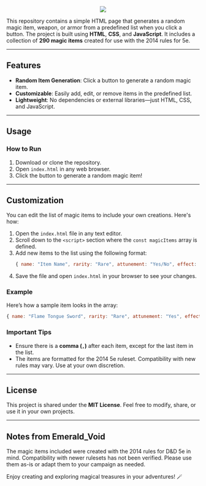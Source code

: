 <p align="center"><img src="https://i.imgur.com/eI9EIFJ.png"></p>

This repository contains a simple HTML page that generates a random magic item, weapon, or armor from a predefined list when you click a button. The project is built using **HTML**, **CSS**, and **JavaScript**. It includes a collection of **290 magic items** created for use with the 2014 rules for 5e.

---

## Features
- **Random Item Generation**: Click a button to generate a random magic item.
- **Customizable**: Easily add, edit, or remove items in the predefined list.
- **Lightweight**: No dependencies or external libraries—just HTML, CSS, and JavaScript.

---

## Usage

### How to Run
1. Download or clone the repository.
2. Open `index.html` in any web browser.
3. Click the button to generate a random magic item!

---

## Customization

You can edit the list of magic items to include your own creations. Here's how:

1. Open the `index.html` file in any text editor.
2. Scroll down to the `<script>` section where the `const magicItems` array is defined.
3. Add new items to the list using the following format:
   ```javascript
   { name: "Item Name", rarity: "Rare", attunement: "Yes/No", effect: "What does it do?" },
   ```
4. Save the file and open `index.html` in your browser to see your changes.

### Example
Here’s how a sample item looks in the array:
```javascript
{ name: "Flame Tongue Sword", rarity: "Rare", attunement: "Yes", effect: "Grants the ability to ignite the blade and deal fire damage." },
```

### Important Tips
- Ensure there is a **comma (`,`)** after each item, except for the last item in the list.
- The items are formatted for the 2014 5e ruleset. Compatibility with new rules may vary. Use at your own discretion.

---

## License
This project is shared under the **MIT License**. Feel free to modify, share, or use it in your own projects.

---

## Notes from Emerald_Void
The magic items included were created with the 2014 rules for D&D 5e in mind. Compatibility with newer rulesets has not been verified. Please use them as-is or adapt them to your campaign as needed. 

Enjoy creating and exploring magical treasures in your adventures! 🪄

